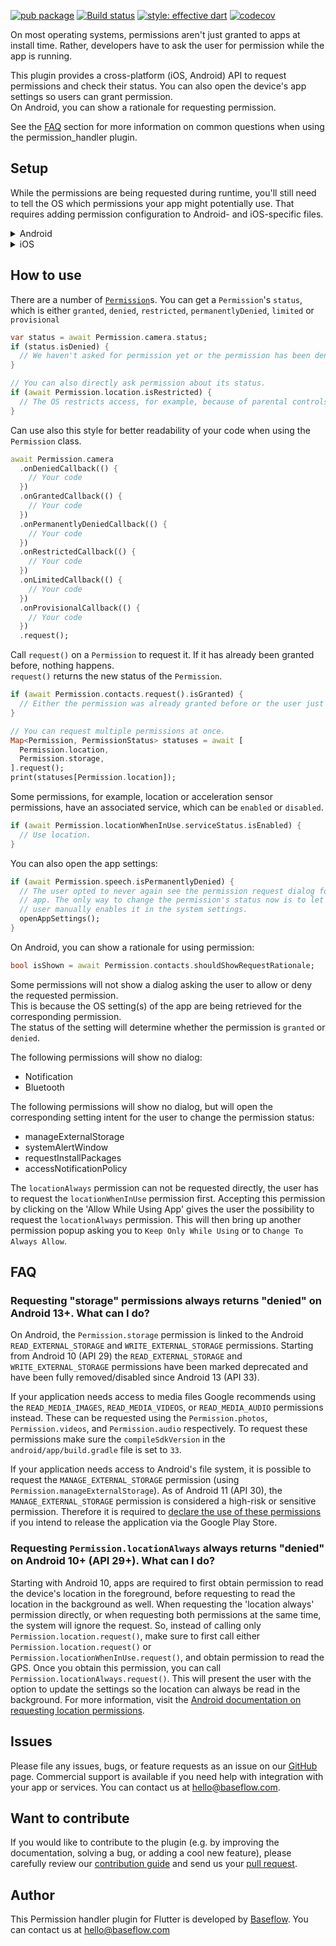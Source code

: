 [![pub package](https://img.shields.io/pub/v/permission_handler.svg)](https://pub.dartlang.org/packages/permission_handler) [![Build status](https://github.com/Baseflow/flutter-permission-handler/actions/workflows/permission_handler.yaml/badge.svg?branch=master)](https://github.com/Baseflow/flutter-permission-handler/actions/workflows/permission_handler.yaml) [![style: effective dart](https://img.shields.io/badge/style-effective_dart-40c4ff.svg)](https://github.com/tenhobi/effective_dart) [![codecov](https://codecov.io/gh/Baseflow/flutter-permission-handler/branch/master/graph/badge.svg)](https://codecov.io/gh/Baseflow/flutter-permission-handler)

On most operating systems, permissions aren't just granted to apps at install time.
Rather, developers have to ask the user for permission while the app is running.

This plugin provides a cross-platform (iOS, Android) API to request permissions and check their status.
You can also open the device's app settings so users can grant permission.  
On Android, you can show a rationale for requesting permission.

See the [FAQ](#faq) section for more information on common questions when using the permission_handler plugin.

## Setup

While the permissions are being requested during runtime, you'll still need to tell the OS which permissions your app might potentially use. That requires adding permission configuration to Android- and iOS-specific files.

<details>
<summary>Android</summary>
  
**Upgrade pre-1.12 Android projects**
  
Since version 4.4.0 this plugin is implemented using the Flutter 1.12 Android plugin APIs. Unfortunately, this means App developers also need to migrate their Apps to support the new Android infrastructure. You can do so by following the [Upgrading pre 1.12 Android projects](https://github.com/flutter/flutter/wiki/Upgrading-pre-1.12-Android-projects) migration guide. Failing to do so might result in unexpected behavior. The most common known error is the permission_handler not returning after calling the `.request()` method on permission.

**AndroidX**

As of version 3.1.0, the <kbd>permission_handler</kbd> plugin switched to the AndroidX version of the Android Support Libraries. This means you need to make sure your Android project is also upgraded to support AndroidX. Detailed instructions can be found [here](https://flutter.dev/docs/development/packages-and-plugins/androidx-compatibility).

The TL;DR version is:

1. Add the following to your "gradle.properties" file:

```properties
android.useAndroidX=true
android.enableJetifier=true
```

2. Make sure you set the `compileSdkVersion` in your "android/app/build.gradle" file to 33:

```gradle
android {
  compileSdkVersion 33
  ...
}
```

3. Make sure you replace all the `android.` dependencies to their AndroidX counterparts (a full list can be found [here](https://developer.android.com/jetpack/androidx/migrate)).

Add permissions to your `AndroidManifest.xml` file.
There are `debug`, `main`, and `profile` versions which are chosen depending on how you start your app.
In general, it's sufficient to add permission only to the `main` version.
[Here](https://github.com/Baseflow/flutter-permission-handler/blob/master/permission_handler/example/android/app/src/main/AndroidManifest.xml)'s an example `AndroidManifest.xml` with a complete list of all possible permissions.

</details>

<details>
<summary>iOS</summary>

Add permission to your `Info.plist` file.
[Here](https://github.com/Baseflow/flutter-permission-handler/blob/master/permission_handler/example/ios/Runner/Info.plist)'s an example `Info.plist` with a complete list of all possible permissions.

> IMPORTANT: ~~You will have to include all permission options when you want to submit your App.~~ This is because the `permission_handler` plugin touches all different SDKs and because the static code analyzer (run by Apple upon App submission) detects this and will assert if it cannot find a matching permission option in the `Info.plist`. More information about this can be found [here](https://github.com/Baseflow/flutter-permission-handler/issues/26).

The <kbd>permission_handler</kbd> plugin use [macros](https://github.com/Baseflow/flutter-permission-handler/blob/master/permission_handler_apple/ios/Classes/PermissionHandlerEnums.h) to control whether a permission is enabled.

You must list the permission you want to use in your application:

1. Add the following to your `Podfile` file:

   ```ruby
   post_install do |installer|
     installer.pods_project.targets.each do |target|
       ... # Here are some configurations automatically generated by flutter

       # Start of the permission_handler configuration
       target.build_configurations.each do |config|

         # You can enable the permissions needed here. For example to enable camera
         # permission, just remove the `#` character in front so it looks like this:
         #
         # ## dart: PermissionGroup.camera
         # 'PERMISSION_CAMERA=1'
         #
         #  Preprocessor definitions can be found at: https://github.com/Baseflow/flutter-permission-handler/blob/master/permission_handler_apple/ios/Classes/PermissionHandlerEnums.h
         config.build_settings['GCC_PREPROCESSOR_DEFINITIONS'] ||= [
           '$(inherited)',

           ## dart: [PermissionGroup.calendar, PermissionGroup.calendarWriteOnly] 
           # 'PERMISSION_EVENTS=1',
   
           ## dart: PermissionGroup.calendarFullAccess
           # 'PERMISSION_EVENTS_FULL_ACCESS=1',
  
           ## dart: PermissionGroup.reminders
           # 'PERMISSION_REMINDERS=1',

           ## dart: PermissionGroup.contacts
           # 'PERMISSION_CONTACTS=1',

           ## dart: PermissionGroup.camera
           # 'PERMISSION_CAMERA=1',

           ## dart: PermissionGroup.microphone
           # 'PERMISSION_MICROPHONE=1',

           ## dart: PermissionGroup.speech
           # 'PERMISSION_SPEECH_RECOGNIZER=1',

           ## dart: PermissionGroup.photos
           # 'PERMISSION_PHOTOS=1',

           ## dart: [PermissionGroup.location, PermissionGroup.locationAlways, PermissionGroup.locationWhenInUse]
           # 'PERMISSION_LOCATION=1',

           ## dart: PermissionGroup.notification
           # 'PERMISSION_NOTIFICATIONS=1',

           ## dart: PermissionGroup.mediaLibrary
           # 'PERMISSION_MEDIA_LIBRARY=1',

           ## dart: PermissionGroup.sensors
           # 'PERMISSION_SENSORS=1',

           ## dart: PermissionGroup.bluetooth
           # 'PERMISSION_BLUETOOTH=1',

           ## dart: PermissionGroup.appTrackingTransparency
           # 'PERMISSION_APP_TRACKING_TRANSPARENCY=1',

           ## dart: PermissionGroup.criticalAlerts
           # 'PERMISSION_CRITICAL_ALERTS=1'
         ]

       end
       # End of the permission_handler configuration
     end
   end
   ```

2. Remove the `#` character in front of the permission you want to use. For example, if you need access to the calendar make sure the code looks like this:

   ```ruby
           ## dart: PermissionGroup.calendar
           'PERMISSION_EVENTS=1',
   ```

3. Delete the corresponding permission description in `Info.plist`
   e.g. when you don't need camera permission, just delete 'NSCameraUsageDescription'
   The following lists the relationship between `Permission` and `The key of Info.plist`:

   | Permission                                                                                  | Info.plist                                                                                                    | Macro                                |
---------------------------------------------------------------------------------------------|---------------------------------------------------------------------------------------------------------------| ------------------------------------------------------------------------------------------------------------- | ------------------------------------ |
   | PermissionGroup.calendar (< iOS 17)                                                         | NSCalendarsUsageDescription                                                                                   | PERMISSION_EVENTS                    |
   | PermissionGroup.calendar (iOS 17+)                                                          | NSCalendarsWriteOnlyAccessUsageDescription                                                                    | PERMISSION_EVENTS                    |
   | PermissionGroup.calendarFullAccess  (iOS 17+)                                               | NSCalendarsFullAccessUsageDescription                                                                         | PERMISSION_EVENTS_FULL_ACCESS        |
   | PermissionGroup.reminders                                                                   | NSRemindersUsageDescription                                                                                   | PERMISSION_REMINDERS                 |
   | PermissionGroup.contacts                                                                    | NSContactsUsageDescription                                                                                    | PERMISSION_CONTACTS                  |
   | PermissionGroup.camera                                                                      | NSCameraUsageDescription                                                                                      | PERMISSION_CAMERA                    |
   | PermissionGroup.microphone                                                                  | NSMicrophoneUsageDescription                                                                                  | PERMISSION_MICROPHONE                |
   | PermissionGroup.speech                                                                      | NSSpeechRecognitionUsageDescription                                                                           | PERMISSION_SPEECH_RECOGNIZER         |
   | PermissionGroup.photos                                                                      | NSPhotoLibraryUsageDescription                                                                                | PERMISSION_PHOTOS                    |
   | PermissionGroup.location, PermissionGroup.locationAlways, PermissionGroup.locationWhenInUse | NSLocationUsageDescription, NSLocationAlwaysAndWhenInUseUsageDescription, NSLocationWhenInUseUsageDescription | PERMISSION_LOCATION                  |
   | PermissionGroup.notification                                                                | PermissionGroupNotification                                                                                   | PERMISSION_NOTIFICATIONS             |
   | PermissionGroup.mediaLibrary                                                                | NSAppleMusicUsageDescription, kTCCServiceMediaLibrary                                                         | PERMISSION_MEDIA_LIBRARY             |
   | PermissionGroup.sensors                                                                     | NSMotionUsageDescription                                                                                      | PERMISSION_SENSORS                   |
   | PermissionGroup.bluetooth                                                                   | NSBluetoothAlwaysUsageDescription, NSBluetoothPeripheralUsageDescription                                      | PERMISSION_BLUETOOTH                 |
   | PermissionGroup.appTrackingTransparency                                                     | NSUserTrackingUsageDescription                                                                                | PERMISSION_APP_TRACKING_TRANSPARENCY |
   | PermissionGroup.criticalAlerts                                                              | PermissionGroupCriticalAlerts                                                                                 | PERMISSION_CRITICAL_ALERTS           |

4. Clean & Rebuild

</details>

## How to use

There are a number of [`Permission`](https://pub.dev/documentation/permission_handler_platform_interface/latest/permission_handler_platform_interface/Permission-class.html#constants)s.
You can get a `Permission`'s `status`, which is either `granted`, `denied`, `restricted`, `permanentlyDenied`, `limited` or `provisional`

```dart
var status = await Permission.camera.status;
if (status.isDenied) {
  // We haven't asked for permission yet or the permission has been denied before, but not permanently.
}

// You can also directly ask permission about its status.
if (await Permission.location.isRestricted) {
  // The OS restricts access, for example, because of parental controls.
}
```

Can use also this style for better readability of your code when using the `Permission` class.

```dart
await Permission.camera
  .onDeniedCallback(() {
    // Your code
  })
  .onGrantedCallback(() {
    // Your code
  })
  .onPermanentlyDeniedCallback(() {
    // Your code
  })
  .onRestrictedCallback(() {
    // Your code
  })
  .onLimitedCallback(() {
    // Your code
  })
  .onProvisionalCallback(() {
    // Your code
  })
  .request();
```

Call `request()` on a `Permission` to request it.
If it has already been granted before, nothing happens.  
`request()` returns the new status of the `Permission`.

```dart
if (await Permission.contacts.request().isGranted) {
  // Either the permission was already granted before or the user just granted it.
}

// You can request multiple permissions at once.
Map<Permission, PermissionStatus> statuses = await [
  Permission.location,
  Permission.storage,
].request();
print(statuses[Permission.location]);
```

Some permissions, for example, location or acceleration sensor permissions, have an associated service, which can be `enabled` or `disabled`.

```dart
if (await Permission.locationWhenInUse.serviceStatus.isEnabled) {
  // Use location.
}
```

You can also open the app settings:

```dart
if (await Permission.speech.isPermanentlyDenied) {
  // The user opted to never again see the permission request dialog for this
  // app. The only way to change the permission's status now is to let the
  // user manually enables it in the system settings.
  openAppSettings();
}
```

On Android, you can show a rationale for using permission:

```dart
bool isShown = await Permission.contacts.shouldShowRequestRationale;
```

Some permissions will not show a dialog asking the user to allow or deny the requested permission.  
This is because the OS setting(s) of the app are being retrieved for the corresponding permission.  
The status of the setting will determine whether the permission is `granted` or `denied`.

The following permissions will show no dialog:

- Notification
- Bluetooth

The following permissions will show no dialog, but will open the corresponding setting intent for the user to change the permission status:

- manageExternalStorage
- systemAlertWindow
- requestInstallPackages
- accessNotificationPolicy

The `locationAlways` permission can not be requested directly, the user has to request the `locationWhenInUse` permission first.
Accepting this permission by clicking on the 'Allow While Using App' gives the user the possibility to request the `locationAlways` permission.
This will then bring up another permission popup asking you to `Keep Only While Using` or to `Change To Always Allow`.

## FAQ

### Requesting "storage" permissions always returns "denied" on Android 13+. What can I do?

On Android, the `Permission.storage` permission is linked to the Android `READ_EXTERNAL_STORAGE` and `WRITE_EXTERNAL_STORAGE` permissions. Starting from Android 10 (API 29) the `READ_EXTERNAL_STORAGE` and `WRITE_EXTERNAL_STORAGE` permissions have been marked deprecated and have been fully removed/disabled since Android 13 (API 33).

If your application needs access to media files Google recommends using the `READ_MEDIA_IMAGES`, `READ_MEDIA_VIDEOS`, or `READ_MEDIA_AUDIO` permissions instead. These can be requested using the `Permission.photos`, `Permission.videos`, and `Permission.audio` respectively. To request these permissions make sure the `compileSdkVersion` in the `android/app/build.gradle` file is set to `33`.

If your application needs access to Android's file system, it is possible to request the `MANAGE_EXTERNAL_STORAGE` permission (using `Permission.manageExternalStorage`). As of Android 11 (API 30), the `MANAGE_EXTERNAL_STORAGE` permission is considered a high-risk or sensitive permission. Therefore it is required to [declare the use of these permissions](https://support.google.com/googleplay/android-developer/answer/9214102) if you intend to release the application via the Google Play Store.

### Requesting `Permission.locationAlways` always returns "denied" on Android 10+ (API 29+). What can I do?

Starting with Android 10, apps are required to first obtain permission to read the device's location in the foreground, before requesting to read the location in the background as well. When requesting the 'location always' permission directly, or when requesting both permissions at the same time, the system will ignore the request. So, instead of calling only `Permission.location.request()`, make sure to first call either `Permission.location.request()` or `Permission.locationWhenInUse.request()`, and obtain permission to read the GPS. Once you obtain this permission, you can call `Permission.locationAlways.request()`. This will present the user with the option to update the settings so the location can always be read in the background. For more information, visit the [Android documentation on requesting location permissions](https://developer.android.com/training/location/permissions#request-only-foreground).

## Issues

Please file any issues, bugs, or feature requests as an issue on our [GitHub](https://github.com/Baseflow/flutter-permission-handler/issues) page. Commercial support is available if you need help with integration with your app or services. You can contact us at [hello@baseflow.com](mailto:hello@baseflow.com).

## Want to contribute

If you would like to contribute to the plugin (e.g. by improving the documentation, solving a bug, or adding a cool new feature), please carefully review our [contribution guide](../CONTRIBUTING.md) and send us your [pull request](https://github.com/Baseflow/flutter-permission-handler/pulls).

## Author

This Permission handler plugin for Flutter is developed by [Baseflow](https://baseflow.com). You can contact us at <hello@baseflow.com>
